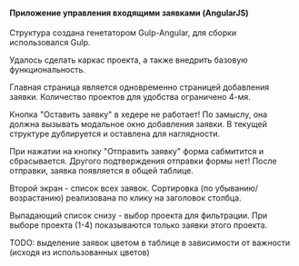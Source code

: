 <h4>Приложение управления входящими заявками (AngularJS)</h4>

Структура создана генетатором Gulp-Angular, для сборки использовался Gulp.

Удалось сделать каркас проекта, а также внедрить базовую функциональность.

Главная страница является одновременно страницей добавления заявки. Количество проектов для удобства ограничено 4-мя.

Кнопка "Оставить заявку" в хедере не работает! По замыслу, она должна вызывать модальное окно добавления заявки. В текущей структуре дублируется и оставлена для наглядности.

При нажатии на кнопку "Отправить заявку" форма сабмитится и сбрасывается. Другого подтверждения отправки формы нет! После отправки, заявка появляется в общей таблице.

Второй экран - список всех заявок. Сортировка (по убыванию/возрастанию) реализована по клику на заголовок столбца.

Выпадающий список снизу - выбор проекта для фильтрации. При выборе проекта (1-4) показываются только заявки этого проекта.

TODO: выделение заявок цветом в таблице в зависимости от важности (исходя из использованных цветов)
